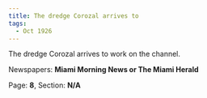 ```yaml
---  
title: The dredge Corozal arrives to  
tags:  
  - Oct 1926  
---  
```

  
The dredge Corozal arrives to work on the channel.  
  
Newspapers: **Miami Morning News or The Miami Herald**  
  
Page: **8**, Section: **N/A** 
